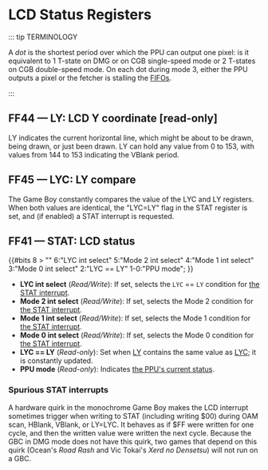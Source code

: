 # LCD Status Registers

::: tip TERMINOLOGY

A *dot* is the shortest period over which the PPU can output one pixel: is it equivalent to 1 T-state on DMG or on CGB single-speed mode or 2 T-states on CGB double-speed mode. On each dot during mode 3, either the PPU outputs a pixel or the fetcher is stalling the [FIFOs](<#Pixel FIFO>).

:::

## FF44 — LY: LCD Y coordinate \[read-only\]

LY indicates the current horizontal line, which might be about to be drawn,
being drawn, or just been drawn. LY can hold any value from 0 to 153, with
values from 144 to 153 indicating the VBlank period.

## FF45 — LYC: LY compare

The Game Boy constantly compares the value of the LYC and LY registers.
When both values are identical, the "LYC=LY" flag in the STAT register
is set, and (if enabled) a STAT interrupt is requested.

## FF41 — STAT: LCD status

{{#bits 8 >
  "" 6:"LYC int select" 5:"Mode 2 int select" 4:"Mode 1 int select" 3:"Mode 0 int select" 2:"LYC == LY" 1-0:"PPU mode";
}}

- **LYC int select** (*Read/Write*): If set, selects the `LYC` == `LY` condition for [the STAT interrupt](<#INT $48 — STAT interrupt>).
- **Mode 2 int select** (*Read/Write*): If set, selects the Mode 2 condition for [the STAT interrupt](<#INT $48 — STAT interrupt>).
- **Mode 1 int select** (*Read/Write*): If set, selects the Mode 1 condition for [the STAT interrupt](<#INT $48 — STAT interrupt>).
- **Mode 0 int select** (*Read/Write*): If set, selects the Mode 0 condition for [the STAT interrupt](<#INT $48 — STAT interrupt>).
- **LYC == LY** (*Read-only*): Set when [LY](<#FF44 — LY: LCD Y coordinate \[read-only\]>) contains the same value as [LYC](<#FF45 — LYC: LY compare>); it is constantly updated.
- **PPU mode** (*Read-only*): Indicates [the PPU's current status](<#PPU modes>).
  
### Spurious STAT interrupts

A hardware quirk in the monochrome Game Boy makes the LCD interrupt
sometimes trigger when writing to STAT (including writing \$00) during
OAM scan, HBlank, VBlank, or LY=LYC. It behaves as if \$FF were
written for one cycle, and then the written value were written the next
cycle. Because the GBC in DMG mode does not have this quirk, two games
that depend on this quirk (Ocean's *Road Rash* and Vic Tokai's *Xerd
no Densetsu*) will not run on a GBC.
